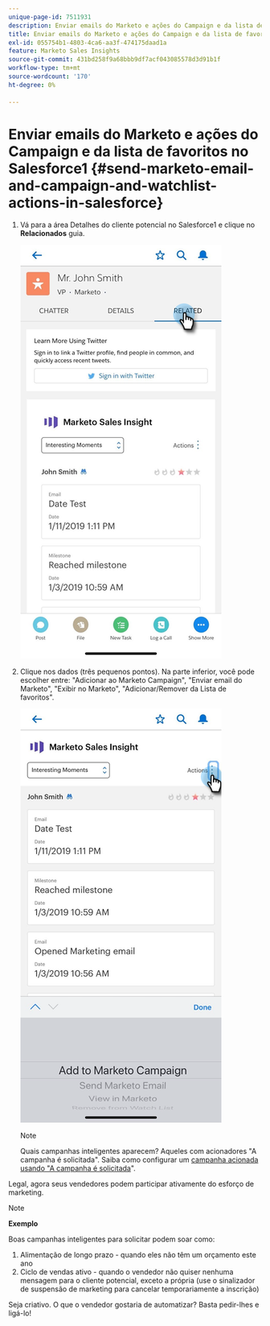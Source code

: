 ```yaml
---
unique-page-id: 7511931
description: Enviar emails do Marketo e ações do Campaign e da lista de favoritos no Salesforce1 - Documentação do Marketo - Documentação do produto
title: Enviar emails do Marketo e ações do Campaign e da lista de favoritos no Salesforce1
exl-id: 055754b1-4803-4ca6-aa3f-474175daad1a
feature: Marketo Sales Insights
source-git-commit: 431bd258f9a68bbb9df7acf043085578d3d91b1f
workflow-type: tm+mt
source-wordcount: '170'
ht-degree: 0%

---
```


# Enviar emails do Marketo e ações do Campaign e da lista de favoritos no Salesforce1 {#send-marketo-email-and-campaign-and-watchlist-actions-in-salesforce}

1. Vá para a área Detalhes do cliente potencial no Salesforce1 e clique no **Relacionados** guia.

   ![](assets/one-1.png)

1. Clique nos dados (três pequenos pontos). Na parte inferior, você pode escolher entre: &quot;Adicionar ao Marketo Campaign&quot;, &quot;Enviar email do Marketo&quot;, &quot;Exibir no Marketo&quot;, &quot;Adicionar/Remover da Lista de favoritos&quot;.

   ![](assets/two-1.png)

   >[!NOTE]
   >
   >Quais campanhas inteligentes aparecem? Aqueles com acionadores &quot;A campanha é solicitada&quot;. Saiba como configurar um [campanha acionada usando &quot;A campanha é solicitada](/help/marketo/product-docs/core-marketo-concepts/smart-campaigns/flow-actions/request-campaign.md)&quot;.

Legal, agora seus vendedores podem participar ativamente do esforço de marketing.

>[!NOTE]
>
>**Exemplo**
>
>Boas campanhas inteligentes para solicitar podem soar como:
>
>1. Alimentação de longo prazo - quando eles não têm um orçamento este ano
>1. Ciclo de vendas ativo - quando o vendedor não quiser nenhuma mensagem para o cliente potencial, exceto a própria (use o sinalizador de suspensão de marketing para cancelar temporariamente a inscrição)
>
>Seja criativo. O que o vendedor gostaria de automatizar? Basta pedir-lhes e ligá-lo!
